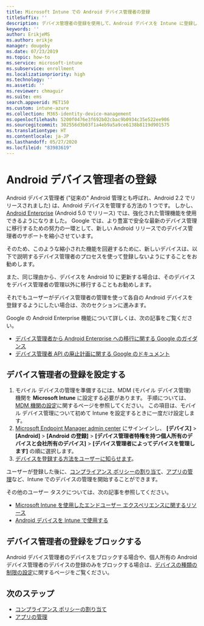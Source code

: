 ```yaml
---
title: Microsoft Intune での Android デバイス管理者の登録
titleSuffix: ''
description: デバイス管理者の登録を使用して、Android デバイスを Intune に登録します。
keywords: ''
author: ErikjeMS
ms.author: erikje
manager: dougeby
ms.date: 07/23/2019
ms.topic: how-to
ms.service: microsoft-intune
ms.subservice: enrollment
ms.localizationpriority: high
ms.technology: ''
ms.assetid: ''
ms.reviewer: chmaguir
ms.suite: ems
search.appverid: MET150
ms.custom: intune-azure
ms.collection: M365-identity-device-management
ms.openlocfilehash: 5200f0476e3f692b02cbac9b0934c35e522ee906
ms.sourcegitcommit: 302556d3b03f1a4eb9a5a9ce6138b8119d901575
ms.translationtype: HT
ms.contentlocale: ja-JP
ms.lasthandoff: 05/27/2020
ms.locfileid: "83983619"
---
```

# <a name="android-device-administrator-enrollment"></a>Android デバイス管理者の登録

Android デバイス管理者 ("従来の" Android 管理とも呼ばれ、Android 2.2 でリリースされました) は、Android デバイスを管理する方法の 1 つです。 しかし、[Android Enterprise](https://www.android.com/enterprise/management/) (Android 5.0 でリリース) では、強化された管理機能を使用できるようになりました。 Google では、より豊富で安全な最新のデバイス管理に移行するための努力の一環として、新しい Android リリースでのデバイス管理者のサポートを縮小させています。

そのため、このような縮小された機能を回避するために、新しいデバイスは、以下で説明するデバイス管理者のプロセスを使って登録しないようにすることをお勧めします。

また、同じ理由から、デバイスを Android 10 に更新する場合は、そのデバイスをデバイス管理者の管理以外に移行することもお勧めします。 

それでもユーザーがデバイス管理者の管理を使って各自の Android デバイスを登録するようにしたい場合は、次のセクションに進みます。  

Google の Android Enterprise 機能について詳しくは、次の記事をご覧ください。
- [デバイス管理者から Android Enterprise への移行に関する Google のガイダンス](http://static.googleusercontent.com/media/android.com/en/enterprise/static/2016/pdfs/enterprise/Android-Enterprise-Migration-Bluebook_2019.pdf)
- [デバイス管理者 API の廃止計画に関する Google のドキュメント](https://developers.google.com/android/work/device-admin-deprecation)

## <a name="set-up-device-administrator-enrollment"></a>デバイス管理者の登録を設定する

1. モバイル デバイスの管理を準備するには、MDM (モバイル デバイス管理) 機関を **Microsoft Intune** に設定する必要があります。 手順については、[MDM 機関の設定](../fundamentals/mdm-authority-set.md)に関するページを参照してください。 この項目は、モバイル デバイス管理について初めて Intune を設定するときに一度だけ設定します。
2. [Microsoft Endpoint Manager admin center](https://go.microsoft.com/fwlink/?linkid=2109431) にサインインし、 **[デバイス]**  >  **[Android]**  >  **[Android の登録]**  >  **[デバイス管理者特権を持つ個人所有のデバイスと会社所有のデバイス]**  >  **[デバイス管理者によってデバイスを管理します]** の順に選択します。
3. [デバイスを登録する方法をユーザーに知らせます](../user-help/enroll-device-android-company-portal.md)。  

ユーザーが登録した後に、[コンプライアンス ポリシーの割り当て](../protect/compliance-policy-create-android.md)、[アプリの管理](../apps/app-management.md)など、Intune でのデバイスの管理を開始することができます。

その他のユーザー タスクについては、次の記事を参照してください。
- [Microsoft Intune を使用したエンドユーザー エクスペリエンスに関するリソース](../fundamentals/end-user-educate.md)
- [Android デバイスを Intune で使用する](https://docs.microsoft.com/mem/intune/user-help/why-enroll-android-device)


## <a name="block-device-administrator-enrollment"></a>デバイス管理者の登録をブロックする
Android デバイス管理者のデバイスをブロックする場合や、個人所有の Android デバイス管理者のデバイスの登録のみをブロックする場合は、[デバイスの種類の制限の設定](enrollment-restrictions-set.md)に関するページをご覧ください。


## <a name="next-steps"></a>次のステップ
- [コンプライアンス ポリシーの割り当て](../protect/compliance-policy-create-android.md)
- [アプリの管理](../apps/app-management.md)
